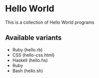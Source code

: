 # Hello World

This is a collection of Hello World programs

## Available variants

- Ruby (hello.rb)
- CSS (hello-css.html)
- Haskell (hello.hs)
- Ruby
- Bash (hello.sh)
